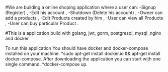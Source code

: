 
#We are building a online shoping application where a user can:
    -Signup (Register) ,
    -Edit his account ,
    -Shutdown (Delete his account) ,
    -Owner can add a products ,
    -Edit Products created by him ,
    -User can view all Products ,
    -User can buy particular Product .

#This is a application build with golang, jwt, gorm, postgresql, mysql ,nginx and docker
    
To run this application You should have docker and docker-compose installed on your machine.
    *sudo apt-get install docker.io && apt-get install docker-compose.
After downloading the application you can start with one single command.
    *docker-compose up.
